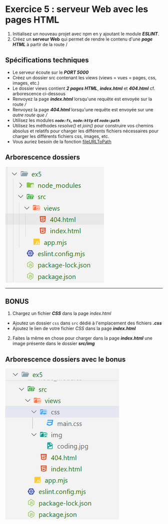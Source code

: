 # Exercice 5 : serveur Web avec les pages HTML

1. Initialisez un nouveau projet avec npm en y ajoutant le module ***ESLINT***.
2. Créez un **serveur Web** qui permet de rendre le contenu d'une ***page HTML*** à partir de la route /

## Spécifications techniques

- Le serveur écoute sur le ***PORT 5000***
- Créez un dossier src contenant les views (views = vues = pages, css, images, etc.)
- Le dossier views contient ***2 pages HTML***, ***index.html*** et ***404.html*** cf. arborescence ci-dessous
- Renvoyez la page ***index.html*** lorsqu'une requête est envoyée sur la route */*
- Renvoyez la page ***404.html*** lorsqu'une requête est envoyée sur une *autre route que /*
- Utilisez les modules ***`node:fs`, `node:http` et `node:path`***
- Utilisez les méthodes *resolve()* et *join()* 
pour construire vos chemins absolus et relatifs pour charger les différents 
fichiers nécessaires pour charger les différents fichiers css, images, etc.
- Vous auriez besoin de la fonction [fileURLToPath](https://nodejs.org/api/url.html#urlfileurltopathurl-options)

## Arborescence dossiers

![arbo](./ressources/img/ex5_arborescence.png)

---

## BONUS

1. Chargez un fichier ***CSS*** dans la page *index.html*
- Ajoutez un dossier `css` dans `src` dédié à l'emplacement des fichiers ***.css***
- Ajoutez le lien de votre fichier *CSS* dans la page ***index.html***
2. Faites la même en chose  pour charger dans la page ***index.html*** une image présente dans le dossier ***src/img***

## Arborescence dossiers avec le bonus

![arbo_bonys](./ressources/img/ex5_arborescence_bonus.png)
